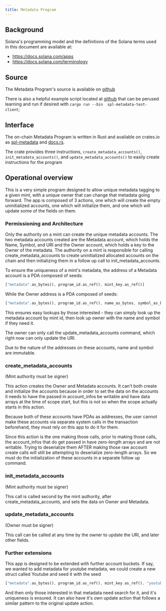 ```yaml
---
title: Metadata Program
---
```


## Background

Solana's programming model and the definitions of the Solana terms used in this
document are available at:

- https://docs.solana.com/apps
- https://docs.solana.com/terminology

## Source

The Metadata Program's source is available on
[github](https://github.com/solana-labs/solana-program-library)

There is also a helpful example script located at 
[github](https://github.com/solana-labs/solana-program-library/tree/master/metadata/test/src/main.rs)
that can be perused learning and run if desired with `cargo run --bin  spl-metadata-test-client`;

## Interface

The on-chain Metadata Program is written in Rust and available on crates.io as
[spl-metadata](https://crates.io/crates/spl-metadata) and
[docs.rs](https://docs.rs/spl-metadata).

The crate provides three instructions, `create_metadata_accounts()`, `init_metadata_accounts()`, and `update_metadata_accounts()` to easily create instructions for the program

## Operational overview

This is a very simple program designed to allow unique metadata tagging to a given mint, with a unique owner
that can change that metadata going forward. The app is composed of 3 actions, one which will create the empty
uninitialized accounts, one which will initialize them, and one which will update some of the fields on them.

### Permissioning and Architecture

Only the authority on a mint can create the unique metadata accounts. The two metadata accounts created are the Metadata account, which holds the Name, Symbol, and URI and the Owner account, which holds a key to the Owner of
the metadata. The authority on a mint is responsible for calling create_metadata_accounts to create uninitialized
allocated accounts on the chain and then initializing them in a follow up call to init_metadata_accounts.

To ensure the uniqueness of a mint's metadata, the address of a Metadata account is a PDA composed of seeds:

```rust
["metadata".as_bytes(), program_id.as_ref(), mint_key.as_ref()]
```

While the Owner address is a PDA composed of seeds:

```rust
["metadata".as_bytes(), program_id.as_ref(), name_as_bytes, symbol_as_bytes]
```

This ensures easy lookups by those interested - they can simply look up the metadata account by mint id, then
look up owner with the name and symbol if they need it.

The owner can only call the update_metadata_accounts command, which right now can only update the URI.

Due to the nature of the addresses on these accounts, name and symbol are immutable.

### create_metadata_accounts

(Mint authority must be signer)

This action creates the Owner and Metadata accounts. It can't both create and initialize the accounts because in
order to set the data on the accounts it needs to have the passed in account_infos be writable and have data
arrays at the time of scope start, but this is not so when the scope actually starts in this action.

Because both of these accounts have PDAs as addresses, the user cannot make these accounts
via separate system calls in the transaction beforehand, they must rely on this app to do it for them.

Since this action is the one making those calls, prior to making those calls, the account_infos that
do get passed in have zero-length arrays and are not writable. Trying to deserialize them AFTER making
those raw account create calls will still be attempting to deserialize zero-length arrays.
So we must do the initialization of these accounts in a separate follow up command.

### init_metadata_accounts

(Mint authority must be signer)

This call is called second by the mint authority, after create_metadata_accounts, and sets the data on Owner and
Metadata.

### update_metadata_accounts

(Owner must be signer)

This call can be called at any time by the owner to update the URI, and later other fields.

### Further extensions

This app is designed to be extended with further account buckets. If say, we wanted to add metadata for youtube
metadata, we could create a new struct called Youtube and seed it with the seed

```rust
["metadata".as_bytes(), program_id.as_ref(), mint_key.as_ref(), "youtube".as_bytes()]
```

And then only those interested in that metadata need search for it, and it's uniqueness is ensured. It can also
have it's own update action that follows a similar pattern to the original update action.
